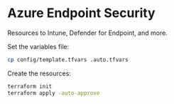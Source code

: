 # Azure Endpoint Security

Resources to Intune, Defender for Endpoint, and more.

Set the variables file:

```sh
cp config/template.tfvars .auto.tfvars
```

Create the resources:

```sh
terraform init
terraform apply -auto-approve
```
